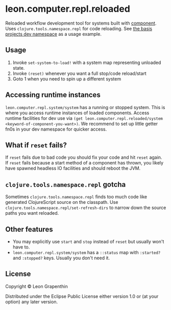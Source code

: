 # leon.computer.repl.reloaded

Reloaded workflow development tool for systems built with [component](https://github.com/stuartsierra/component).  Uses `clojure.tools.namespace.repl` for code reloading.  See [the basis projects dev namespace](https://github.com/leon-computer/basis/blob/master/src/dev/backend/dev.clj) as a usage example.

## Usage

1. Invoke `set-system-to-load!` with a system map representing unloaded state.
2. Invoke `(reset)` whenever you want a full stop/code reload/start
3. Goto 1 when you need to spin up a different system

## Accessing runtime instances
`leon.computer.repl.system/system` has a running or stopped system.  This is where you access runtime instances of loaded components.  Access runtime facilities for dev use via `(get leon.computer.repl.reloaded/system <keyword-of-component-you-want>)`.  We recommend to set up little getter fn0s in your dev namespace for quicker access.

## What if `reset` fails?

If `reset` fails due to bad code you should fix your code and hit `reset` again.  If `reset` fails because a start method of a component has thrown, you likely have spawned headless IO facilities and should reboot the JVM.

## `clojure.tools.namespace.repl` gotcha

Sometimes `clojure.tools.namespace.repl` finds too much code like generated ClojureScript source on the classpath. Use `clojure.tools.namespace.repl/set-refresh-dirs` to narrow down the source paths you want reloaded.

## Other features
- You may explicitly use `start` and `stop` instead of `reset` but usually won't have to.
- `leon.computer.repl.system/system` has a `::status` map with `:started?` and `:stopped?` keys.  Usually you don't need it.

## License

Copyright © Leon Grapenthin

Distributed under the Eclipse Public License either version 1.0 or (at your option) any later version.
